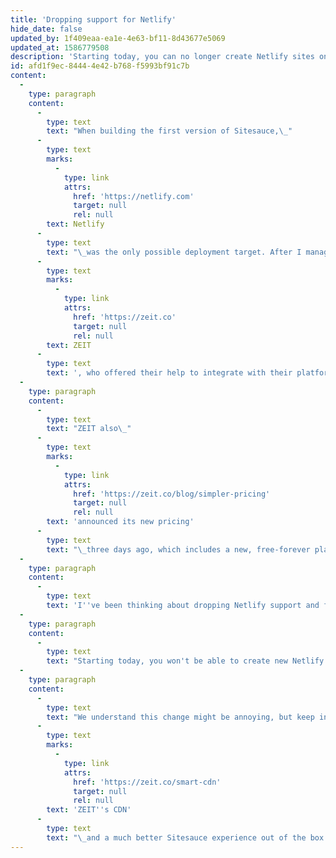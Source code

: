 ```yaml
---
title: 'Dropping support for Netlify'
hide_date: false
updated_by: 1f409eaa-ea1e-4e63-bf11-8d43677e5069
updated_at: 1586779508
description: 'Starting today, you can no longer create Netlify sites on Sitesauce. Learn why we made this change and how to continue deploying your Sitesauce sites with no downtime.'
id: afd1f9ec-8444-4e42-b768-f5993bf91c7b
content:
  -
    type: paragraph
    content:
      -
        type: text
        text: "When building the first version of Sitesauce,\_"
      -
        type: text
        marks:
          -
            type: link
            attrs:
              href: 'https://netlify.com'
              target: null
              rel: null
        text: Netlify
      -
        type: text
        text: "\_was the only possible deployment target. After I managed to get that initial version working, I got contacted by the team at\_"
      -
        type: text
        marks:
          -
            type: link
            attrs:
              href: 'https://zeit.co'
              target: null
              rel: null
        text: ZEIT
      -
        type: text
        text: ', who offered their help to integrate with their platform. Together, we came up with a much faster integration (achieved by running the build script on their servers).'
  -
    type: paragraph
    content:
      -
        type: text
        text: "ZEIT also\_"
      -
        type: text
        marks:
          -
            type: link
            attrs:
              href: 'https://zeit.co/blog/simpler-pricing'
              target: null
              rel: null
        text: 'announced its new pricing'
      -
        type: text
        text: "\_three days ago, which includes a new, free-forever plan with unlimited bandwidth and builds. Meanwhile, Netlify's free pricing includes 100 GB of bandwidth each month and only 5 hours of build time, which should be more than enough for Sitesauce but still signal a limit to keep in mind if you use Sitesauce alongside other Netlify sites with longer builds."
  -
    type: paragraph
    content:
      -
        type: text
        text: 'I''ve been thinking about dropping Netlify support and focusing exclusively on ZEIT for a while now, as it would significantly reduce the complexity of the codebase and allow me to move much faster, and doing it before Sitesauce is available to the public will make it much easier.'
  -
    type: paragraph
    content:
      -
        type: text
        text: "Starting today, you won't be able to create new Netlify sites on Sitesauce or deploy your existing Netlify sites. You can, however, migrate your existing Netlify sites to ZEIT in one click from your site's page. This will not remove your site from Netlify so your site stays up while you migrate.\_"
  -
    type: paragraph
    content:
      -
        type: text
        text: "We understand this change might be annoying, but keep in mind you'll now be getting faster deployments, faster page loads thanks to\_"
      -
        type: text
        marks:
          -
            type: link
            attrs:
              href: 'https://zeit.co/smart-cdn'
              target: null
              rel: null
        text: 'ZEIT''s CDN'
      -
        type: text
        text: "\_and a much better Sitesauce experience out of the box."
---
```

